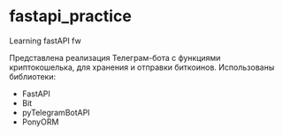 # fastapi_practice
Learning fastAPI fw

Представлена реализация Телеграм-бота с функциями криптокошелька, для хранения и отправки биткоинов. 
Использованы библиотеки: 
- FastAPI
- Bit
- pyTelegramBotAPI
- PonyORM 
